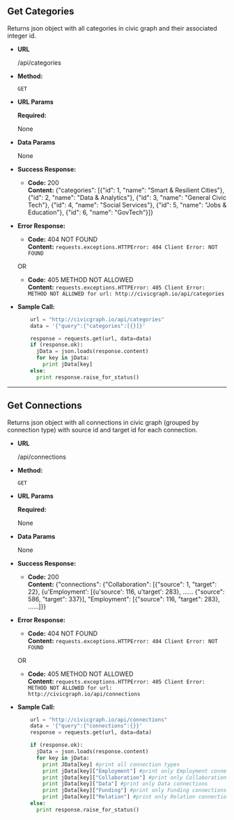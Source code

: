 **Get Categories**
----
  Returns json object with all categories in civic graph and their associated integer id.

* **URL**

  /api/categories

* **Method:**

  `GET`
  
*  **URL Params**

   **Required:**
 
   None

* **Data Params**

  None

* **Success Response:**

  * **Code:** 200 <br />
    **Content:** {"categories": [{"id": 1, "name": "Smart & Resilient Cities"}, {"id": 2, "name": "Data & Analytics"}, {"id": 3, "name": "General Civic Tech"}, {"id": 4, "name": "Social Services"}, {"id": 5, "name": "Jobs & Education"}, {"id": 6, "name": "GovTech"}]}
    
 
* **Error Response:**

  * **Code:** 404 NOT FOUND <br />
    **Content:** `requests.exceptions.HTTPError: 404 Client Error: NOT FOUND`

  OR

  * **Code:** 405 METHOD NOT ALLOWED <br />
    **Content:** `requests.exceptions.HTTPError: 405 Client Error: METHOD NOT ALLOWED for url: http://civicgraph.io/api/categories`

* **Sample Call:**

  ```python
      url = "http://civicgraph.io/api/categories"
      data = '{"query":{"categories":[{}]}'

      response = requests.get(url, data=data)
      if (response.ok):
        jData = json.loads(response.content)
        for key in jData:
          print jData[key]
      else:
        print response.raise_for_status()
  ```
----

**Get Connections**
----
  Returns json object with all connections in civic graph (grouped by connection type) with source id and target id for each connection.

* **URL**

  /api/connections

* **Method:**

  `GET`
  
*  **URL Params**

   **Required:**
 
   None

* **Data Params**

  None

* **Success Response:**

  * **Code:** 200 <br />
    **Content:** {"connections": {"Collaboration": [{"source": 1, "target": 22}, {u'Employment': [{u'source': 116, u'target': 283}, ...... {"source": 586, "target": 337}], "Employment": [{"source": 116, "target": 283}, ......]}}
    
 
* **Error Response:**

  * **Code:** 404 NOT FOUND <br />
    **Content:** `requests.exceptions.HTTPError: 404 Client Error: NOT FOUND`

  OR

  * **Code:** 405 METHOD NOT ALLOWED <br />
    **Content:** `requests.exceptions.HTTPError: 405 Client Error: METHOD NOT ALLOWED for url: http://civicgraph.io/api/connections`

* **Sample Call:**

  ```python
      url = "http://civicgraph.io/api/connections"
      data = '{"query":{"connections":{}}'
      response = requests.get(url, data=data)

      if (response.ok):
        jData = json.loads(response.content)
        for key in jData:
          print JData[key] #print all connection types
          print jData[key]["Employment"] #print only Employment connections
          print jData[key]["Collaboration"] #print only Collaboration connections
          print jData[key]["Data"] #print only Data connections
          print jData[key]["Funding"] #print only Funding connections
          print jData[key]["Relation"] #print only Relation connections
      else:
        print response.raise_for_status()
  ```